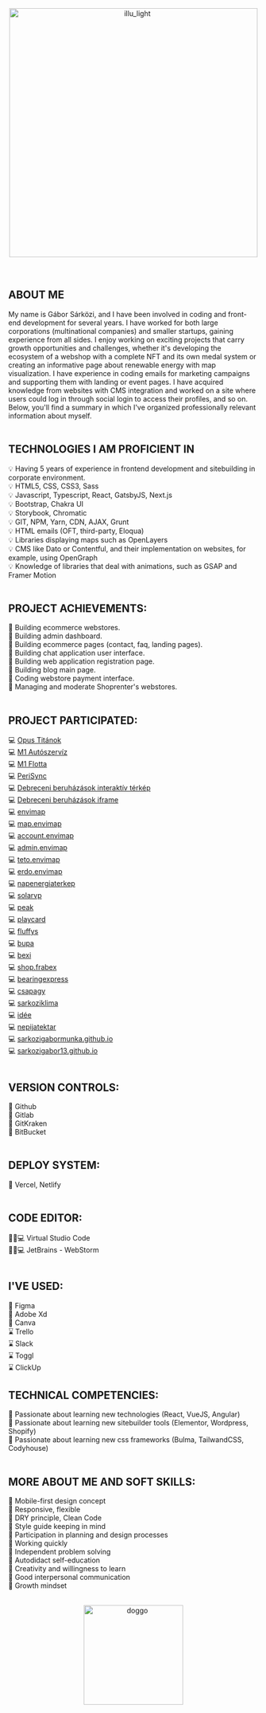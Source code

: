 <div align="center">
  <img src="https://github.com/sarkozigabor13/sarkozigabor13/assets/66883938/e78171e7-8dd7-48ca-9951-88d5799b0393" alt="illu_light" height="500" />
</div>
<br><br>


## ABOUT ME <br>
My name is Gábor Sárközi, and I have been involved in coding and front-end development for several years. I have worked for both large corporations (multinational companies) and smaller startups, gaining experience from all sides. I enjoy working on exciting projects that carry growth opportunities and challenges, whether it's developing the ecosystem of a webshop with a complete NFT and its own medal system or creating an informative page about renewable energy with map visualization. I have experience in coding emails for marketing campaigns and supporting them with landing or event pages. I have acquired knowledge from websites with CMS integration and worked on a site where users could log in through social login to access their profiles, and so on.
<br>
Below, you'll find a summary in which I've organized professionally relevant information about myself.
<br><br>

## TECHNOLOGIES I AM PROFICIENT IN <br>
💡 Having 5 years of experience in frontend development and sitebuilding in corporate environment.<br>
💡 HTML5, CSS, CSS3, Sass <br>
💡 Javascript, Typescript, React, GatsbyJS, Next.js <br>
💡 Bootstrap, Chakra UI <br>
💡 Storybook, Chromatic <br>
💡 GIT, NPM, Yarn, CDN, AJAX, Grunt <br>
💡 HTML emails (OFT, third-party, Eloqua) <br>
💡 Libraries displaying maps such as OpenLayers <br>
💡 CMS like Dato or Contentful, and their implementation on websites, for example, using OpenGraph <br>
💡 Knowledge of libraries that deal with animations, such as GSAP and Framer Motion <br><br>

## PROJECT ACHIEVEMENTS:<br>
💪 Building ecommerce webstores.<br>
💪 Building admin dashboard.<br>
💪 Building ecommerce pages (contact, faq, landing pages).<br>
💪 Building chat application user interface.<br>
💪 Building web application registration page. <br>
💪 Building blog main page. <br>
💪 Coding webstore payment interface.<br>
💪 Managing and moderate Shoprenter's webstores.<br><br>

## PROJECT PARTICIPATED:<br>
💻 [Opus Titánok](https://www.opustitanok.hu/)<br>
💻 [M1 Autószervíz](https://www.m1szerviz.com/)<br>
💻 [M1 Flotta](https://www.m1flotta.com/)<br>
💻 [PeriSync](https://perisyncapp.com/)<br>
💻 [Debreceni beruházások interaktív térkép](https://debrecenhuiframe1.envimap.hu/)<br>
💻 [Debreceni beruházások iframe](https://www.debrecen.hu/hu/debreceni/kozerdeku-adatok/uj-telepulesrendezesi-eszkozok)<br>
💻 [envimap](https://envimap.hu/)<br>
💻 [map.envimap](https://map.envimap.hu/)<br>
💻 [account.envimap](https://account.envimap.hu/)<br>
💻 [admin.envimap](https://admin.envimap.hu/)<br>
💻 [teto.envimap](https://teto.envimap.hu/)<br>
💻 [erdo.envimap](https://erdo.envimap.hu/)<br>
💻 [napenergiaterkep](https://napenergiaterkep.hu/)<br>
💻 [solarvp](https://solarvp.hu/)<br>
💻 [peak](https://www.peakfs.io/)<br>
💻 [playcard](https://playcard-web.vercel.app/)<br>
💻 [fluffys](https://fluffys.vercel.app/)<br>
💻 [bupa](https://bupa-sitebuild.vercel.app/)<br>
💻 [bexi](https://bexi.hu)<br>
💻 [shop.frabex](https://shop.frabex.com)<br>
💻 [bearingexpress](https://bearingexpress.shoprenter.hu)<br>
💻 [csapagy](https://csapagy.hu)<br>
💻 [sarkoziklima](https://sarkoziklima.hu)<br>
💻 [idée](https://idée.hu)<br>
💻 [nepijatektar](https://nepijatektar.hu)<br>
💻 [sarkozigabormunka.github.io](https://sarkozigabormunka.github.io)<br>
💻 [sarkozigabor13.github.io](https://sarkozigabor13.github.io)<br><br>

## VERSION CONTROLS:<br>
🚀 Github<br>
🚀 Gitlab<br>
🚀 GitKraken<br>
🚀 BitBucket<br><br>

## DEPLOY SYSTEM:<br>
👑 Vercel, Netlify<br><br>

## CODE EDITOR: <br>
👨🏽💻 Virtual Studio Code<br>
👨🏽💻 JetBrains - WebStorm <br><br>

## I'VE USED:<br>
🧩 Figma<br>
🧩 Adobe Xd<br>
🎨 Canva<br>
⌛️ Trello<br>
⌛️ Slack<br>
⌛️ Toggl<br>
⌛️ ClickUp<br>

## TECHNICAL COMPETENCIES:<br>
📌 Passionate about learning new technologies (React, VueJS, Angular)<br>
📌 Passionate about learning new sitebuilder tools (Elementor, Wordpress, Shopify)<br>
📌 Passionate about learning new css frameworks (Bulma, TailwandCSS, Codyhouse)<br><br>

## MORE ABOUT ME AND SOFT SKILLS:<br>
🍻 Mobile-first design concept  <br>
🍻 Responsive, flexible <br>
🍻 DRY principle, Clean Code <br>
🍻 Style guide keeping in mind <br>
🍻 Participation in planning and design processes<br>
🍻 Working quickly <br>
🍻 Independent problem solving<br>
🍻 Autodidact self-education <br>
🍻 Creativity and willingness to learn <br>
🍻 Good interpersonal communication <br>
🍻 Growth mindset<br><br>

<div align="center">
  <img src="https://github.com/sarkozigabor13/sarkozigabor13/assets/66883938/d6a4f021-06f7-4c03-b2fe-7b31c08a55d5" alt="doggo" height="200" />
</div>
<br><br>

